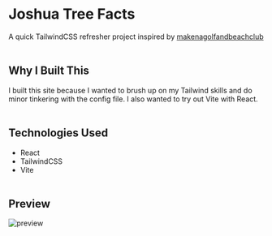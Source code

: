 # Joshua Tree Facts

A quick TailwindCSS refresher project inspired by [makenagolfandbeachclub](https://makenagolfandbeachclub.com/)
<br><br>

## Why I Built This

I built this site because I wanted to brush up on my Tailwind skills and do minor tinkering with the config file. I also wanted to try out Vite with React.
<br><br>

## Technologies Used

- React
- TailwindCSS
- Vite
  <br><br>

## Preview

![preview](./public/images/joshua_tree_facts_screenshot.png)
